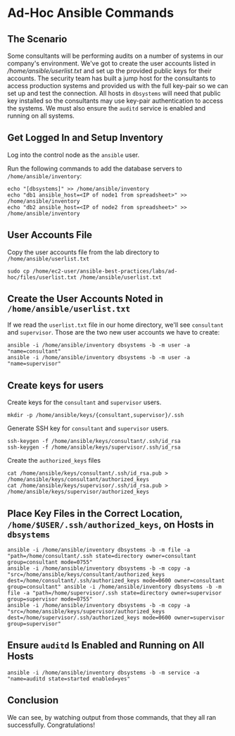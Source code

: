 # Ad-Hoc Ansible Commands

## The Scenario

Some consultants will be performing audits on a number of systems in our company's environment. We've got to create the user accounts listed in */home/ansible/userlist.txt* and set up the provided public keys for their accounts. The security team has built a jump host for the consultants to access production systems and provided us with the full key-pair so we can set up and test the connection. All hosts in `dbsystems` will need that public key installed so the consultants may use key-pair authentication to access the systems. We must also ensure the `auditd` service is enabled and running on all systems.



## Get Logged In and Setup Inventory

Log into the control node as the `ansible` user.



Run the following commands to add the database servers to  `/home/ansible/inventory`:

```
echo "[dbsystems]" >> /home/ansible/inventory
echo "db1 ansible_host=<IP of node1 from spreadsheet>" >> /home/ansible/inventory 
echo "db2 ansible_host=<IP of node2 from spreadsheet>" >> /home/ansible/inventory 
```



## User Accounts File

Copy the user accounts file from the lab directory to `/home/ansible/userlist.txt`

```
sudo cp /home/ec2-user/ansible-best-practices/labs/ad-hoc/files/userlist.txt /home/ansible/userlist.txt
```



## Create the User Accounts Noted in `/home/ansible/userlist.txt`

If we read the `userlist.txt` file in our home directory, we'll see `consultant` and `supervisor`. Those are the two new user accounts we have to create:

```
ansible -i /home/ansible/inventory dbsystems -b -m user -a "name=consultant" 
ansible -i /home/ansible/inventory dbsystems -b -m user -a "name=supervisor" 
```



## Create keys for users

Create keys for the `consultant` and `supervisor` users.

```
mkdir -p /home/ansible/keys/{consultant,supervisor}/.ssh
```



Generate SSH key for `consultant` and `supervisor` users.

```
ssh-keygen -f /home/ansible/keys/consultant/.ssh/id_rsa
ssh-keygen -f /home/ansible/keys/supervisor/.ssh/id_rsa
```

Create the `authorized_keys` files

```
cat /home/ansible/keys/consultant/.ssh/id_rsa.pub > /home/ansible/keys/consultant/authorized_keys
cat /home/ansible/keys/supervisor/.ssh/id_rsa.pub > /home/ansible/keys/supervisor/authorized_keys
```



## Place Key Files in the Correct Location, `/home/$USER/.ssh/authorized_keys`, on Hosts in `dbsystems`

```
ansible -i /home/ansible/inventory dbsystems -b -m file -a "path=/home/consultant/.ssh state=directory owner=consultant group=consultant mode=0755" 
ansible -i /home/ansible/inventory dbsystems -b -m copy -a "src=/home/ansible/keys/consultant/authorized_keys dest=/home/consultant/.ssh/authorized_keys mode=0600 owner=consultant group=consultant" ansible -i /home/ansible/inventory dbsystems -b -m file -a "path=/home/supervisor/.ssh state=directory owner=supervisor group=supervisor mode=0755"
ansible -i /home/ansible/inventory dbsystems -b -m copy -a "src=/home/ansible/keys/supervisor/authorized_keys dest=/home/supervisor/.ssh/authorized_keys mode=0600 owner=supervisor group=supervisor" 
```

## Ensure `auditd` Is Enabled and Running on All Hosts

```
ansible -i /home/ansible/inventory dbsystems -b -m service -a "name=auditd state=started enabled=yes" 
```

## Conclusion

We can see, by watching output from those commands, that they all ran successfully. Congratulations!
